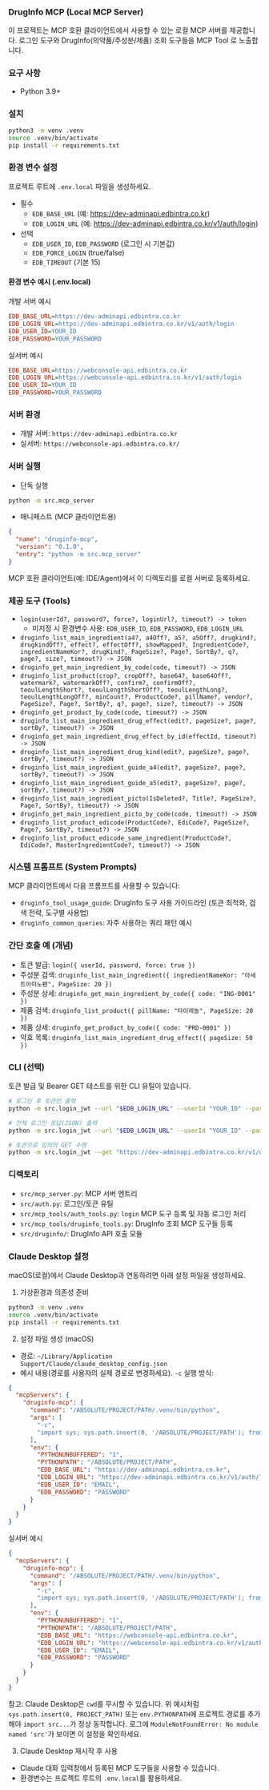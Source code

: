 ### DrugInfo MCP (Local MCP Server)


이 프로젝트는 MCP 호환 클라이언트에서 사용할 수 있는 로컬 MCP 서버를 제공합니다. 로그인 도구와 DrugInfo(의약품/주성분/제품) 조회 도구들을 MCP Tool 로 노출합니다.

### 요구 사항
- Python 3.9+

### 설치
```bash
python3 -m venv .venv
source .venv/bin/activate
pip install -r requirements.txt
```

### 환경 변수 설정
프로젝트 루트에 `.env.local` 파일을 생성하세요.
- 필수
  - `EDB_BASE_URL` (예: https://dev-adminapi.edbintra.co.kr)
  - `EDB_LOGIN_URL` (예: https://dev-adminapi.edbintra.co.kr/v1/auth/login)
- 선택
  - `EDB_USER_ID`, `EDB_PASSWORD` (로그인 시 기본값)
  - `EDB_FORCE_LOGIN` (true/false)
  - `EDB_TIMEOUT` (기본 15)

#### 환경 변수 예시 (.env.local)
개발 서버 예시
```ini
EDB_BASE_URL=https://dev-adminapi.edbintra.co.kr
EDB_LOGIN_URL=https://dev-adminapi.edbintra.co.kr/v1/auth/login
EDB_USER_ID=YOUR_ID
EDB_PASSWORD=YOUR_PASSWORD
```

실서버 예시
```ini
EDB_BASE_URL=https://webconsole-api.edbintra.co.kr
EDB_LOGIN_URL=https://webconsole-api.edbintra.co.kr/v1/auth/login
EDB_USER_ID=YOUR_ID
EDB_PASSWORD=YOUR_PASSWORD
```

### 서버 환경
- 개발 서버: `https://dev-adminapi.edbintra.co.kr`
- 실서버: `https://webconsole-api.edbintra.co.kr/`

### 서버 실행
- 단독 실행
```bash
python -m src.mcp_server
```

- 매니페스트 (MCP 클라이언트용)
```json
{
  "name": "druginfo-mcp",
  "version": "0.1.0",
  "entry": "python -m src.mcp_server"
}
```
MCP 호환 클라이언트(예: IDE/Agent)에서 이 디렉토리를 로컬 서버로 등록하세요.

### 제공 도구 (Tools)
- `login(userId?, password?, force?, loginUrl?, timeout?) -> token`
  - 미지정 시 환경변수 사용: `EDB_USER_ID`, `EDB_PASSWORD`, `EDB_LOGIN_URL`
- `druginfo_list_main_ingredient(a4?, a4Off?, a5?, a5Off?, drugkind?, drugkindOff?, effect?, effectOff?, showMapped?, IngredientCode?, ingredientNameKor?, drugKind?, PageSize?, Page?, SortBy?, q?, page?, size?, timeout?) -> JSON`
- `druginfo_get_main_ingredient_by_code(code, timeout?) -> JSON`
- `druginfo_list_product(crop?, cropOff?, base64?, base64Off?, watermark?, watermarkOff?, confirm?, confirmOff?, teoulLengthShort?, teoulLengthShortOff?, teoulLengthLong?, teoulLengthLongOff?, minCount?, ProductCode?, pillName?, vendor?, PageSize?, Page?, SortBy?, q?, page?, size?, timeout?) -> JSON`
- `druginfo_get_product_by_code(code, timeout?) -> JSON`
- `druginfo_list_main_ingredient_drug_effect(edit?, pageSize?, page?, sortBy?, timeout?) -> JSON`
- `druginfo_get_main_ingredient_drug_effect_by_id(effectId, timeout?) -> JSON`
- `druginfo_list_main_ingredient_drug_kind(edit?, pageSize?, page?, sortBy?, timeout?) -> JSON`
- `druginfo_list_main_ingredient_guide_a4(edit?, pageSize?, page?, sortBy?, timeout?) -> JSON`
- `druginfo_list_main_ingredient_guide_a5(edit?, pageSize?, page?, sortBy?, timeout?) -> JSON`
- `druginfo_list_main_ingredient_picto(IsDeleted?, Title?, PageSize?, Page?, SortBy?, timeout?) -> JSON`
- `druginfo_get_main_ingredient_picto_by_code(code, timeout?) -> JSON`
- `druginfo_list_product_edicode(ProductCode?, EdiCode?, PageSize?, Page?, SortBy?, timeout?) -> JSON`
- `druginfo_list_product_edicode_same_ingredient(ProductCode?, EdiCode?, MasterIngredientCode?, timeout?) -> JSON`

### 시스템 프롬프트 (System Prompts)
MCP 클라이언트에서 다음 프롬프트를 사용할 수 있습니다:
- `druginfo_tool_usage_guide`: DrugInfo 도구 사용 가이드라인 (토큰 최적화, 검색 전략, 도구별 사용법)
- `druginfo_common_queries`: 자주 사용하는 쿼리 패턴 예시

### 간단 호출 예 (개념)
- 토큰 발급: `login({ userId, password, force: true })`
- 주성분 검색: `druginfo_list_main_ingredient({ ingredientNameKor: "아세트아미노펜", PageSize: 20 })`
- 주성분 상세: `druginfo_get_main_ingredient_by_code({ code: "ING-0001" })`
- 제품 검색: `druginfo_list_product({ pillName: "타이레놀", PageSize: 20 })`
- 제품 상세: `druginfo_get_product_by_code({ code: "PRD-0001" })`
- 약효 목록: `druginfo_list_main_ingredient_drug_effect({ pageSize: 50 })`

### CLI (선택)
토큰 발급 및 Bearer GET 테스트를 위한 CLI 유틸이 있습니다.

```bash
# 로그인 후 토큰만 출력
python -m src.login_jwt --url "$EDB_LOGIN_URL" --userId "YOUR_ID" --password "YOUR_PASSWORD"

# 전체 로그인 응답(JSON) 출력
python -m src.login_jwt --url "$EDB_LOGIN_URL" --userId "YOUR_ID" --password "YOUR_PASSWORD" --raw

# 토큰으로 임의의 GET 수행
python -m src.login_jwt --get "https://dev-adminapi.edbintra.co.kr/v1/druginfo/product?pillName=타이레놀" --token "YOUR_TOKEN"
```

<!-- Pilldoc 관련 섹션 제거: 본 프로젝트의 현재 도구 세트에는 포함되지 않습니다. -->

### 디렉토리
- `src/mcp_server.py`: MCP 서버 엔트리
- `src/auth.py`: 로그인/토큰 유틸
- `src/mcp_tools/auth_tools.py`: `login` MCP 도구 등록 및 자동 로그인 처리
- `src/mcp_tools/druginfo_tools.py`: DrugInfo 조회 MCP 도구들 등록
- `src/druginfo/`: DrugInfo API 호출 모듈

### Claude Desktop 설정
macOS(로컬)에서 Claude Desktop과 연동하려면 아래 설정 파일을 생성하세요.

1) 가상환경과 의존성 준비
```bash
python3 -m venv .venv
source .venv/bin/activate
pip install -r requirements.txt
```

2) 설정 파일 생성 (macOS)
- 경로: `~/Library/Application Support/Claude/claude_desktop_config.json`
- 예시 내용(경로를 사용자의 실제 경로로 변경하세요). `-c` 실행 방식:
```json
{
  "mcpServers": {
    "druginfo-mcp": {
      "command": "/ABSOLUTE/PROJECT/PATH/.venv/bin/python",
      "args": [
        "-c",
        "import sys; sys.path.insert(0, '/ABSOLUTE/PROJECT/PATH'); from src.mcp_server import create_server; create_server().run()"
      ],
      "env": {
        "PYTHONUNBUFFERED": "1",
        "PYTHONPATH": "/ABSOLUTE/PROJECT/PATH",
        "EDB_BASE_URL": "https://dev-adminapi.edbintra.co.kr",
        "EDB_LOGIN_URL": "https://dev-adminapi.edbintra.co.kr/v1/auth/login",
        "EDB_USER_ID": "EMAIL",
        "EDB_PASSWORD": "PASSWORD"
      }
    }
  }
}
```

실서버 예시
```json
{
  "mcpServers": {
    "druginfo-mcp": {
      "command": "/ABSOLUTE/PROJECT/PATH/.venv/bin/python",
      "args": [
        "-c",
        "import sys; sys.path.insert(0, '/ABSOLUTE/PROJECT/PATH'); from src.mcp_server import create_server; create_server().run()"
      ],
      "env": {
        "PYTHONUNBUFFERED": "1",
        "PYTHONPATH": "/ABSOLUTE/PROJECT/PATH",
        "EDB_BASE_URL": "https://webconsole-api.edbintra.co.kr",
        "EDB_LOGIN_URL": "https://webconsole-api.edbintra.co.kr/v1/auth/login",
        "EDB_USER_ID": "EMAIL",
        "EDB_PASSWORD": "PASSWORD"
      }
    }
  }
}
```

참고: Claude Desktop은 `cwd`를 무시할 수 있습니다. 위 예시처럼 `sys.path.insert(0, PROJECT_PATH)` 또는 `env.PYTHONPATH`에 프로젝트 경로를 추가해야 `import src...`가 정상 동작합니다. 로그에 `ModuleNotFoundError: No module named 'src'`가 보이면 이 설정을 확인하세요.

3) Claude Desktop 재시작 후 사용
- Claude 대화 입력창에서 등록된 MCP 도구들을 사용할 수 있습니다.
- 환경변수는 프로젝트 루트의 `.env.local`를 활용하세요.
